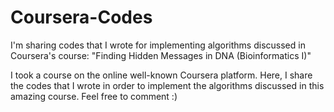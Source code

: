 # Coursera-Codes
I'm sharing codes that I wrote for implementing algorithms discussed in Coursera's course: "Finding Hidden Messages in DNA (Bioinformatics I)"

I took a course on the online well-known Coursera platform. Here, I share the codes that I wrote in order to implement the algorithms discussed in this amazing course. Feel free to comment :)
